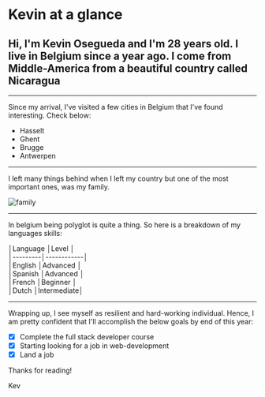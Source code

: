 # Kevin at a glance

## Hi, I'm Kevin Osegueda and I'm 28 years old. I live in Belgium since a year ago. I come from Middle-America from a beautiful country called Nicaragua

---

Since my arrival, I've visited a few cities in Belgium that I've found
interesting. Check below:

- Hasselt
- Ghent
- Brugge
- Antwerpen

---

I left many things behind when I left my country but one of the most important
ones, was my family.

![family](family.jpg)

---

In belgium being polyglot is quite a thing. So here is a breakdown of my
languages skills:

│Language │Level       │  
│---------│------------│  
│English  │Advanced    │  
│Spanish  │Advanced    │  
│French   │Beginner    │  
│Dutch    │Intermediate│

---

Wrapping up, I see myself as resilient and hard-working individual. Hence, I am
pretty confident that I'll accomplish the below goals by end of this year:

- [x] Complete the full stack developer course
- [x] Starting looking for a job in web-development
- [x] Land a job

Thanks for reading!

Kev
